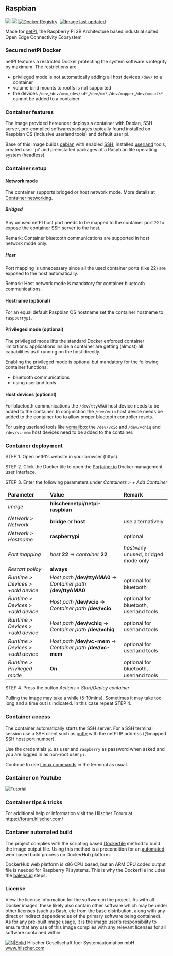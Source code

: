 ## Raspbian

[![](https://images.microbadger.com/badges/image/hilschernetpi/netpi-raspbian.svg)](https://microbadger.com/images/hilschernetpi/netpi-raspbian "Raspbian")
[![](https://images.microbadger.com/badges/commit/hilschernetpi/netpi-raspbian.svg)](https://microbadger.com/images/hilschernetpi//netpi-raspbian "Raspbian")
[![Docker Registry](https://img.shields.io/docker/pulls/hilschernetpi/netpi-raspbian.svg)](https://registry.hub.docker.com/u/hilschernetpi/netpi-raspbian/)&nbsp;
[![Image last updated](https://img.shields.io/badge/dynamic/json.svg?url=https://api.microbadger.com/v1/images/hilschernetpi/netpi-raspbian&label=Image%20last%20updated&query=$.LastUpdated&colorB=007ec6)](http://microbadger.com/images/hilschernetpi/netpi-raspbian "Image last updated")&nbsp;

Made for [netPI](https://www.netiot.com/netpi/), the Raspberry Pi 3B Architecture based industrial suited Open Edge Connectivity Ecosystem

### Secured netPI Docker

netPI features a restricted Docker protecting the system software's integrity by maximum. The restrictions are 

* privileged mode is not automatically adding all host devices `/dev/` to a container
* volume bind mounts to rootfs is not supported
* the devices `/dev`,`/dev/mem`,`/dev/sd*`,`/dev/dm*`,`/dev/mapper`,`/dev/mmcblk*` cannot be added to a container

### Container features 

The image provided hereunder deploys a container with Debian, SSH server, pre-compiled software/packages typically found installed on Raspbian OS (inclusive userland tools) and default user pi.

Base of this image builds [debian](https://www.balena.io/docs/reference/base-images/base-images/) with enabled [SSH](https://en.wikipedia.org/wiki/Secure_Shell), installed [userland](https://github.com/raspberrypi/userland) tools, created user 'pi' and preinstalled packages of a Raspbian lite operating system (headless).

### Container setup

#### Network mode

The container supports bridged or host network mode. More details at [Container networking](https://docs.docker.com/v17.09/engine/userguide/networking/).

##### Bridged

Any unused netPI host port needs to be mapped to the container port `22` to expose the container SSH server to the host. 

Remark: Container bluetooth communications are supported in host network mode only.

##### Host

Port mapping is unnecessary since all the used container ports (like 22) are exposed to the host automatically.

Remark: Host network mode is mandatory for container bluetooth communications.

#### Hostname (optional)

For an equal default Raspbian OS hostname set the container hostname to `raspberrypi`.

#### Privileged mode (optional)

The privileged mode lifts the standard Docker enforced container limitations: applications inside a container are getting (almost) all capabilities as if running on the host directly.

Enabling the privileged mode is optional but mandatory for the following container functions:

* bluetooth communications
* using userland tools

#### Host devices (optional)

For bluetooth communications the `/dev/ttyAMA0` host device needs to be added to the container. In conjunction the `/dev/vcio` host device needs be added to the container too to allow proper bluetooth controller resets. 

For using userland tools like [vcmailbox](https://github.com/raspberrypi/userland/blob/master/host_applications/linux/apps/vcmailbox/vcmailbox.c) the `/dev/vcio` and `/dev/vchiq` and `/dev/vc-mem` host devices need to be added to the container.

### Container deployment

STEP 1. Open netPI's website in your browser (https).

STEP 2. Click the Docker tile to open the [Portainer.io](http://portainer.io/) Docker management user interface.

STEP 3. Enter the following parameters under *Containers > + Add Container*

Parameter | Value | Remark
:---------|:------ |:------
*Image* | **hilschernetpi/netpi-raspbian**
*Network > Network* | **bridge** or **host** | use alternatively
*Network > Hostname* | **raspberrypi** | optional
*Port mapping* | *host* **22** -> *container* **22** | *host*=any unused, bridged mode only
*Restart policy* | **always**
*Runtime > Devices > +add device* | *Host path* **/dev/ttyAMA0** -> *Container path* **/dev/ttyAMA0** | optional for bluetooth
*Runtime > Devices > +add device* | *Host path* **/dev/vcio** -> *Container path* **/dev/vcio** | optional for bluetooth, userland tools
*Runtime > Devices > +add device* | *Host path* **/dev/vchiq** -> *Container path* **/dev/vchiq** | optional for userland tools
*Runtime > Devices > +add device* | *Host path* **/dev/vc-mem** -> *Container path* **/dev/vc-mem** | optional for userland tools
*Runtime > Privileged mode* | **On** | optional for bluetooth, userland tools

STEP 4. Press the button *Actions > Start/Deploy container*

Pulling the image may take a while (5-10mins). Sometimes it may take too long and a time out is indicated. In this case repeat STEP 4.

### Container access

The container automatically starts the SSH server. For a SSH terminal session use a SSH client such as [putty](http://www.putty.org/) with the netPI IP address (@mapped SSH host port number).

Use the credentials `pi` as user and `raspberry` as password when asked and you are logged in as non-root user `pi`.

Continue to use [Linux commands](https://www.raspberrypi.org/documentation/linux/usage/commands.md) in the terminal as usual.

### Container on Youtube

[![Tutorial](https://img.youtube.com/vi/A-asfhl7b0c/0.jpg)](https://youtu.be/A-asfhl7b0c)

### Container tips & tricks

For additional help or information visit the Hilscher Forum at https://forum.hilscher.com/

### Contaner automated build

The project complies with the scripting based [Dockerfile](https://docs.docker.com/engine/reference/builder/) method to build the image output file. Using this method is a precondition for an [automated](https://docs.docker.com/docker-hub/builds/) web based build process on DockerHub platform.

DockerHub web platform is x86 CPU based, but an ARM CPU coded output file is needed for Raspberry Pi systems. This is why the Dockerfile includes the [balena.io](https://balena.io/blog/building-arm-containers-on-any-x86-machine-even-dockerhub/) steps.

### License

View the license information for the software in the project. As with all Docker images, these likely also contain other software which may be under other licenses (such as Bash, etc from the base distribution, along with any direct or indirect dependencies of the primary software being contained).
As for any pre-built image usage, it is the image user's responsibility to ensure that any use of this image complies with any relevant licenses for all software contained within.

[![N|Solid](http://www.hilscher.com/fileadmin/templates/doctima_2013/resources/Images/logo_hilscher.png)](http://www.hilscher.com)  Hilscher Gesellschaft fuer Systemautomation mbH  www.hilscher.com
